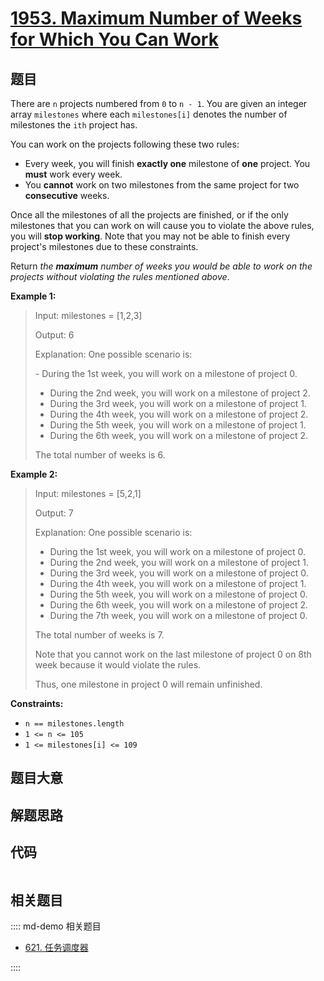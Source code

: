 # [1953. Maximum Number of Weeks for Which You Can Work](https://leetcode.com/problems/maximum-number-of-weeks-for-which-you-can-work/)

## 题目

There are `n` projects numbered from `0` to `n - 1`. You are given an integer
array `milestones` where each `milestones[i]` denotes the number of milestones
the `ith` project has.

You can work on the projects following these two rules:

  * Every week, you will finish **exactly one** milestone of **one** project. You  **must**  work every week.
  * You **cannot** work on two milestones from the same project for two **consecutive** weeks.

Once all the milestones of all the projects are finished, or if the only
milestones that you can work on will cause you to violate the above rules, you
will **stop working**. Note that you may not be able to finish every project's
milestones due to these constraints.

Return _the **maximum** number of weeks you would be able to work on the
projects without violating the rules mentioned above_.



**Example 1:**

> Input: milestones = [1,2,3]
> 
> Output: 6
> 
> Explanation: One possible scenario is:
> 
> ​​​​- During the 1st week, you will work on a milestone of project 0.
> - During the 2nd week, you will work on a milestone of project 2.
> - During the 3rd week, you will work on a milestone of project 1.
> - During the 4th week, you will work on a milestone of project 2.
> - During the 5th week, you will work on a milestone of project 1.
> - During the 6th week, you will work on a milestone of project 2.
> 
> The total number of weeks is 6.

**Example 2:**

> Input: milestones = [5,2,1]
> 
> Output: 7
> 
> Explanation: One possible scenario is:
> - During the 1st week, you will work on a milestone of project 0.
> - During the 2nd week, you will work on a milestone of project 1.
> - During the 3rd week, you will work on a milestone of project 0.
> - During the 4th week, you will work on a milestone of project 1.
> - During the 5th week, you will work on a milestone of project 0.
> - During the 6th week, you will work on a milestone of project 2.
> - During the 7th week, you will work on a milestone of project 0.
> 
> The total number of weeks is 7.
> 
> Note that you cannot work on the last milestone of project 0 on 8th week because it would violate the rules.
> 
> Thus, one milestone in project 0 will remain unfinished.

**Constraints:**

  * `n == milestones.length`
  * `1 <= n <= 105`
  * `1 <= milestones[i] <= 109`


## 题目大意

## 解题思路

## 代码

```javascript

```

## 相关题目

:::: md-demo 相关题目
- [621. 任务调度器](https://leetcode.com/problems/task-scheduler)

::::

